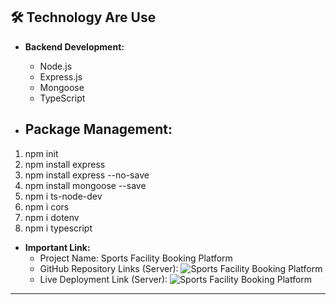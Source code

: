 ## 🛠️ Technology Are Use

- **Backend Development:**
  - Node.js
  - Express.js
  - Mongoose
  - TypeScript

- **Package Management:**
  -
1. npm init
2. npm install express
3. npm install express --no-save
4. npm install mongoose --save
5. npm i ts-node-dev
6. npm i cors
7. npm i dotenv
8. npm i typescript

- **Important Link:**
  - Project Name: Sports Facility Booking Platform
  - GitHub Repository Links (Server): ![Sports Facility Booking Platform](https://github.com/programmer-jafir/Sports-Facility-Booking-Platform)
  - Live Deployment Link (Server): ![Sports Facility Booking Platform](https://assignment-3-mu-seven.vercel.app/)

---